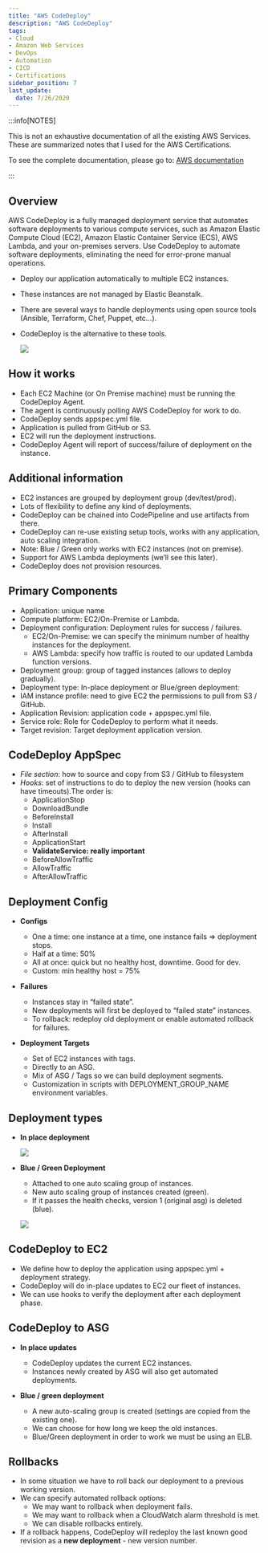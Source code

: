 ```yaml
---
title: "AWS CodeDeploy"
description: "AWS CodeDeploy"
tags: 
- Cloud
- Amazon Web Services
- DevOps
- Automation
- CICD
- Certifications
sidebar_position: 7
last_update:
  date: 7/26/2020
---
```



:::info[NOTES]

This is not an exhaustive documentation of all the existing AWS Services. These are summarized notes that I used for the AWS Certifications.

To see the complete documentation, please go to: [AWS documentation](https://docs.aws.amazon.com/)

:::




## Overview

AWS CodeDeploy is a fully managed deployment service that automates software deployments to various compute services, such as Amazon Elastic Compute Cloud (EC2), Amazon Elastic Container Service (ECS), AWS Lambda, and your on-premises servers. Use CodeDeploy to automate software deployments, eliminating the need for error-prone manual operations.

- Deploy our application automatically to multiple EC2 instances.
- These instances are not managed by Elastic Beanstalk.
- There are several ways to handle deployments using open source tools (Ansible, Terraform, Chef, Puppet, etc...).
- CodeDeploy is the alternative to these tools.

    ![](/img/docs/aws-codedeployhowitworks.png)


## How it works

- Each EC2 Machine (or On Premise machine) must be running the CodeDeploy Agent.
- The agent is continuously polling AWS CodeDeploy for work to do.
- CodeDeploy sends appspec.yml file.
- Application is pulled from GitHub or S3.
- EC2 will run the deployment instructions.
- CodeDeploy Agent will report of success/failure of deployment on the instance.

## Additional information

- EC2 instances are grouped by deployment group (dev/test/prod).
- Lots of flexibility to define any kind of deployments.
- CodeDeploy can be chained into CodePipeline and use artifacts from there.
- CodeDeploy can re-use existing setup tools, works with any application, auto scaling integration.
- Note: Blue / Green only works with EC2 instances (not on premise).
- Support for AWS Lambda deployments (we’ll see this later).
- CodeDeploy does not provision resources.

## Primary Components

- Application: unique name
- Compute platform: EC2/On-Premise or Lambda.
- Deployment configuration: Deployment rules for success / failures.
    - EC2/On-Premise: we can specify the minimum number of healthy instances for the deployment.
    - AWS Lambda: specify how traffic is routed to our updated Lambda function versions.
- Deployment group: group of tagged instances (allows to deploy gradually).
- Deployment type: In-place deployment or Blue/green deployment:
- IAM instance profile: need to give EC2 the permissions to pull from S3 / GitHub.
- Application Revision: application code + appspec.yml file.
- Service role: Role for CodeDeploy to perform what it needs.
- Target revision: Target deployment application version.

## CodeDeploy AppSpec

- *File section*: how to source and copy from S3 / GitHub to filesystem
- *Hooks*: set of instructions to do to deploy the new version (hooks can have timeouts).The order is:
    - ApplicationStop
    - DownloadBundle
    - BeforeInstall
    - Install
    - AfterInstall
    - ApplicationStart
    - **ValidateService: really important**
    - BeforeAllowTraffic
    - AllowTraffic
    - AfterAllowTraffic

## Deployment Config

- **Configs**

    - One a time: one instance at a time, one instance fails => deployment stops.
    - Half at a time: 50%
    - All at once: quick but no healthy host, downtime. Good for dev.
    - Custom: min healthy host = 75%

- **Failures**

    - Instances stay in “failed state”.
    - New deployments will first be deployed to “failed state” instances.
    - To rollback: redeploy old deployment or enable automated rollback for failures.

- **Deployment Targets**

    - Set of EC2 instances with tags.
    - Directly to an ASG.
    - Mix of ASG / Tags so we can build deployment segments.
    - Customization in scripts with DEPLOYMENT_GROUP_NAME environment variables.

## Deployment types

- **In place deployment**

    <div class="img-center"> 

    ![](/img/docs/aws-coddeploy-halftatatime.png)

    </div>

- **Blue / Green Deployment**

    - Attached to one auto scaling group of instances.
    - New auto scaling group of instances created (green).
    - If it passes the health checks, version 1 (original asg) is deleted (blue).
    
    <div class="img-center"> 

    ![](/img/docs/aws-coddeploybluegreen.png)

    </div>


## CodeDeploy to EC2

- We define how to deploy the application using appspec.yml + deployment strategy.
- CodeDeploy will do in-place updates to EC2 our fleet of instances.
- We can use hooks to verify the deployment after each deployment phase.

## CodeDeploy to ASG

- **In place updates**

    - CodeDeploy updates the current EC2 instances.
    - Instances newly created by ASG will also get automated deployments.

- **Blue / green deployment**

    - A new auto-scaling group is created  (settings are copied from the existing one).
    - We can choose for how long we keep the old instances.
    - Blue/Green deployment in order to work we must be using an ELB.

## Rollbacks

- In some situation we have to roll back our deployment to a previous working version.
- We can specify automated rollback options:
    - We may want to rollback when deployment fails.
    - We may want to rollback when a CloudWatch alarm threshold is met.
    - We can disable rollbacks entirely.
- If a rollback happens, CodeDeploy will redeploy the last known good revision as a **new deployment** - new version number.

